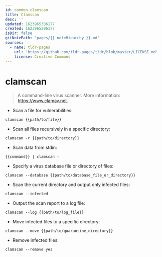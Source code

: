 ```yaml
---
id: common.clamscan
title: Clamscan
desc: ''
updated: 1623965306177
created: 1623965306177
isDir: false
gitNotePath: 'pages/{{ noteHiearchy }}.md'
sources:
  - name: tldr-pages
    url: 'https://github.com/tldr-pages/tldr/blob/master/LICENSE.md'
    license: Creative Commons
---
```

# clamscan

> A command-line virus scanner.
> More information: <https://www.clamav.net>.

- Scan a file for vulnerabilities:

`clamscan {{path/to/file}}`

- Scan all files recursively in a specific directory:

`clamscan -r {{path/to/directory}}`

- Scan data from stdin:

`{{command}} | clamscan -`

- Specify a virus database file or directory of files:

`clamscan --database {{path/to/database_file_or_directory}}`

- Scan the current directory and output only infected files:

`clamscan --infected`

- Output the scan report to a log file:

`clamscan --log {{path/to/log_file}}`

- Move infected files to a specific directory:

`clamscan --move {{path/to/quarantine_directory}}`

- Remove infected files:

`clamscan --remove yes`

